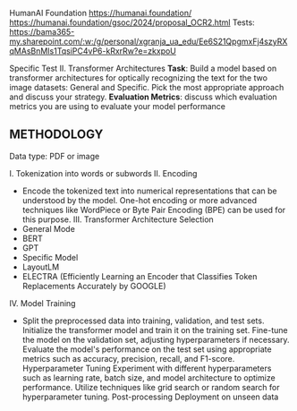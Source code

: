 
HumanAI Foundation
https://humanai.foundation/ 
https://humanai.foundation/gsoc/2024/proposal_OCR2.html 
Tests: https://bama365-my.sharepoint.com/:w:/g/personal/xgranja_ua_edu/Ee6S21QpgmxFj4szyRXqMAsBnMIs1TqsiPC4vP6-kRxrRw?e=zkxpoU 

Specific Test II. Transformer Architectures
**Task**: Build a model based on transformer architectures for optically recognizing the text for the two image datasets: General and Specific. Pick the most appropriate approach and discuss your strategy.
**Evaluation Metrics**: discuss which evaluation metrics you are using to evaluate your model performance


## METHODOLOGY
Data type: PDF or image

I. Tokenization into words or subwords
II. Encoding
* Encode the tokenized text into numerical representations that can be understood by the model.
One-hot encoding or more advanced techniques like WordPiece or Byte Pair Encoding (BPE) can be used for this purpose.
III. Transformer Architecture Selection
* General Mode 
* BERT 
* GPT 
* Specific Model
* LayoutLM
* ELECTRA (Efficiently Learning an Encoder that Classifies Token Replacements Accurately by GOOGLE)

IV. Model Training
* Split the preprocessed data into training, validation, and test sets.
Initialize the transformer model and train it on the training set.
Fine-tune the model on the validation set, adjusting hyperparameters if necessary.
Evaluate the model's performance on the test set using appropriate metrics such as accuracy, precision, recall, and F1-score.
Hyperparameter Tuning
Experiment with different hyperparameters such as learning rate, batch size, and model architecture to optimize performance.
Utilize techniques like grid search or random search for hyperparameter tuning.
Post-processing
Deployment on unseen data


	
